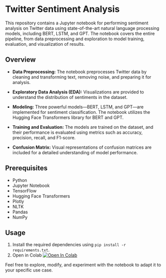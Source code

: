 # Twitter Sentiment Analysis

This repository contains a Jupyter notebook for performing sentiment analysis on Twitter data using state-of-the-art natural language processing models, including BERT, LSTM, and GPT. The notebook covers the entire pipeline, from data preprocessing and exploration to model training, evaluation, and visualization of results.

## Overview

- **Data Preprocessing:** The notebook preprocesses Twitter data by cleaning and transforming text, removing noise, and preparing it for analysis.

- **Exploratory Data Analysis (EDA):** Visualizations are provided to understand the distribution of sentiments in the dataset.

- **Modeling:** Three powerful models—BERT, LSTM, and GPT—are implemented for sentiment classification. The notebook utilizes the Hugging Face Transformers library for BERT and GPT.

- **Training and Evaluation:** The models are trained on the dataset, and their performance is evaluated using metrics such as accuracy, precision, recall, and F1-score.

- **Confusion Matrix:** Visual representations of confusion matrices are included for a detailed understanding of model performance.

## Prerequisites

- Python
- Jupyter Notebook
- TensorFlow
- Hugging Face Transformers
- Plotly
- NLTK
- Pandas
- NumPy

## Usage

1. Install the required dependencies using `pip install -r requirements.txt`.
2. Open in Colab
   [![Open In Colab](https://colab.research.google.com/assets/colab-badge.svg)](https://colab.research.google.com/drive/11sfKeJ_hFtpw1DnJi4YgYjsU9eOFmoL-?usp=sharing)


Feel free to explore, modify, and experiment with the notebook to adapt it to your specific use case.
